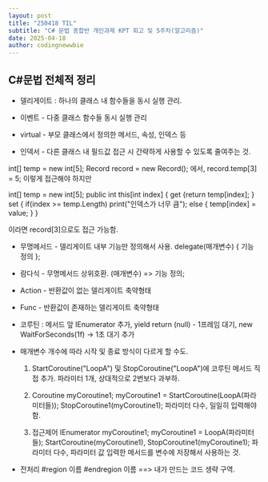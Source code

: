 ```yaml
---
layout: post
title: "250418 TIL"
subtitle: "C# 문법 종합반 개인과제 KPT 회고 및 5주차(알고리즘)"
date: 2025-04-18
author: codingnewwbie
---
```


## C#문법 전체적 정리
- 델리게이트  : 하나의 클래스 내 함수들을 동시 실행 관리.

- 이벤트 - 다중 클래스 함수들 동시 실행 관리

- virtual - 부모 클래스에서 정의한 메서드, 속성, 인덱스 등 

- 인덱서 - 다른 클래스 내 필드값 접근 시 간략하게 사용할 수 있도록 줄여주는 것.

int[] temp = new int[5]; Record record = new Record(); 에서, record.temp[3] = 5; 이렇게 접근해야 하지만 

int[] temp = new int[5]; public int this[int index]
{ 	get {return temp[index]; } 	set { if(index >= temp.Length) print("인덱스가 너무 큼"); else { temp[index] = value; } }

이라면 record[3]으로도 접근 가능함.

- 무명메서드 - 델리게이트 내부 기능만 정의해서 사용. delegate(매개변수) { 기능 정의 };
  
- 람다식 - 무명메서드 상위호환. (매개변수) => 기능 정의;

- Action - 반환값이 없는 델리게이트 축약형태
  
- Func - 반환값이 존재하는 델리게이트 축약형태

- 코루틴 : 메서드 앞 IEnumerator 추가, yield return (null) - 1프레임 대기, new WaitForSeconds(1f) -> 1초 대기 추가

- 매개변수 개수에 따라 시작 및 종료 방식이 다르게 할 수도.
  
    1. StartCoroutine("LoopA") 및 StopCoroutine("LoopA")에 코루틴 메서드 직접 추가. 파라미터 1개, 상대적으로 2번보다 과부하.
       
    3. Coroutine myCoroutine1; myCoroutine1 = StartCoroutine(LoopA(파라미터들)); StopCoroutine1(myCoroutine1); 파라미터 다수, 일일히 입력해야 함.
       
    5. 접근제어 IEnumerator myCoroutine1; myCoroutine1 = LoopA(파라미터들); StartCoroutine(myCoroutine1), StopCoroutine1(myCoroutine1); 파라미터 다수, 파라미터 값 입력한 메서드를 변수에 저장해서 사용하는 것.


- 전처리 #region 이름 #endregion 이름 ==> 내가 만드는 코드 생략 구역.
